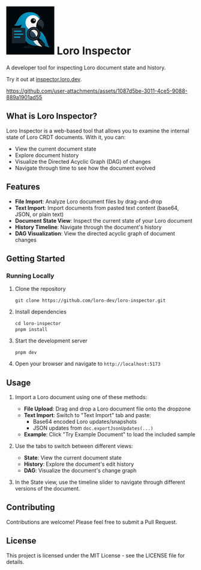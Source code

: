 # ![](./public/icon.png) Loro Inspector

A developer tool for inspecting Loro document state and history.

Try it out at [inspector.loro.dev](https://inspector.loro.dev/).

https://github.com/user-attachments/assets/1087d5be-3011-4ce5-9088-889a1901ad55

## What is Loro Inspector?

Loro Inspector is a web-based tool that allows you to examine the internal state
of Loro CRDT documents. With it, you can:

- View the current document state
- Explore document history
- Visualize the Directed Acyclic Graph (DAG) of changes
- Navigate through time to see how the document evolved

## Features

- **File Import**: Analyze Loro document files by drag-and-drop
- **Text Import**: Import documents from pasted text content (base64, JSON, or plain text)
- **Document State View**: Inspect the current state of your Loro document
- **History Timeline**: Navigate through the document's history
- **DAG Visualization**: View the directed acyclic graph of document changes

## Getting Started

### Running Locally

1. Clone the repository
   ```
   git clone https://github.com/loro-dev/loro-inspector.git
   ```

2. Install dependencies
   ```
   cd loro-inspector
   pnpm install
   ```

3. Start the development server
   ```
   pnpm dev
   ```

4. Open your browser and navigate to `http://localhost:5173`

## Usage

1. Import a Loro document using one of these methods:
   - **File Upload**: Drag and drop a Loro document file onto the dropzone
   - **Text Import**: Switch to "Text Import" tab and paste:
     - Base64 encoded Loro updates/snapshots
     - JSON updates from `doc.exportJsonUpdates(...)`
   - **Example**: Click "Try Example Document" to load the included sample

2. Use the tabs to switch between different views:
   - **State**: View the current document state
   - **History**: Explore the document's edit history
   - **DAG**: Visualize the document's change graph

3. In the State view, use the timeline slider to navigate through different
   versions of the document.

## Contributing

Contributions are welcome! Please feel free to submit a Pull Request.

## License

This project is licensed under the MIT License - see the LICENSE file for
details.
